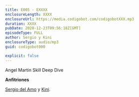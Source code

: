 ```yaml
---
title: E005 - EXXXX
enclosureLength: XXXX
enclosureUrl: https://media.codigobot.com/codigobotXXX.mp3
duration: XXXX
pubDate: 2020-12-23T09:56:18Z[GMT]
episodeType: FULL
author: Sergio y Kini
enclosureType: audio/mp3
guid: codigobot000

explicit: false
---
```


Angel Martin Skill Deep Dive

**Anfitriones**

[Sergio del Amo](https://sergiodelamo.com) y [Kini](https://kinisoftware.com).